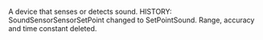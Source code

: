 ﻿A device that senses or detects sound. HISTORY: SoundSensorSensorSetPoint changed to SetPointSound. Range, accuracy and time constant deleted.